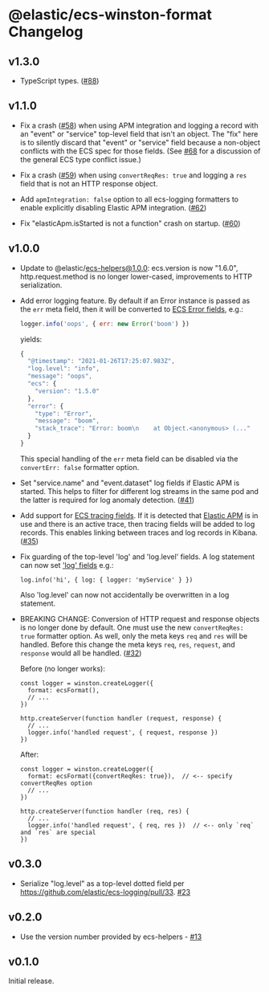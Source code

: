# @elastic/ecs-winston-format Changelog

## v1.3.0

- TypeScript types. ([#88](https://github.com/elastic/ecs-logging-nodejs/pull/88))

## v1.1.0

- Fix a crash ([#58](https://github.com/elastic/ecs-logging-nodejs/issues/58))
  when using APM integration and logging a record with an "event" or
  "service" top-level field that isn't an object. The "fix" here is to
  silently discard that "event" or "service" field because a non-object
  conflicts with the ECS spec for those fields. (See
  [#68](https://github.com/elastic/ecs-logging-nodejs/issues/68) for a
  discussion of the general ECS type conflict issue.)

- Fix a crash ([#59](https://github.com/elastic/ecs-logging-nodejs/issues/59))
  when using `convertReqRes: true` and logging a `res` field that is not an
  HTTP response object.

- Add `apmIntegration: false` option to all ecs-logging formatters to
  enable explicitly disabling Elastic APM integration.
  ([#62](https://github.com/elastic/ecs-logging-nodejs/pull/62))

- Fix "elasticApm.isStarted is not a function" crash on startup.
  ([#60](https://github.com/elastic/ecs-logging-nodejs/issues/60))

## v1.0.0

- Update to @elastic/ecs-helpers@1.0.0: ecs.version is now "1.6.0",
  http.request.method is no longer lower-cased, improvements to HTTP
  serialization.

- Add error logging feature. By default if an Error instance is passed as the
  `err` meta field, then it will be converted to
  [ECS Error fields](https://www.elastic.co/guide/en/ecs/current/ecs-error.html),
  e.g.:


  ```js
  logger.info('oops', { err: new Error('boom') })
  ```

  yields:

  ```js
  {
    "@timestamp": "2021-01-26T17:25:07.983Z",
    "log.level": "info",
    "message": "oops",
    "ecs": {
      "version": "1.5.0"
    },
    "error": {
      "type": "Error",
      "message": "boom",
      "stack_trace": "Error: boom\n    at Object.<anonymous> (..."
    }
  }
  ```

  This special handling of the `err` meta field can be disabled via the
  `convertErr: false` formatter option.

- Set "service.name" and "event.dataset" log fields if Elastic APM is started.
  This helps to filter for different log streams in the same pod and the
  latter is required for log anomaly detection.
  ([#41](https://github.com/elastic/ecs-logging-nodejs/issues/41))

- Add support for [ECS tracing fields](https://www.elastic.co/guide/en/ecs/current/ecs-tracing.html).
  If it is detected that [Elastic APM](https://www.npmjs.com/package/elastic-apm-node)
  is in use and there is an active trace, then tracing fields will be added to
  log records. This enables linking between traces and log records in Kibana.
  ([#35](https://github.com/elastic/ecs-logging-nodejs/issues/35))

- Fix guarding of the top-level 'log' and 'log.level' fields. A log statement
  can now set ['log' fields](https://www.elastic.co/guide/en/ecs/current/ecs-log.html)
  e.g.:

  ```
  log.info('hi', { log: { logger: 'myService' } })
  ```

  Also 'log.level' can now not accidentally be overwritten in a log statement.

- BREAKING CHANGE: Conversion of HTTP request and response objects is no longer
  done by default. One must use the new `convertReqRes: true` formatter option.
  As well, only the meta keys `req` and `res` will be handled. Before this
  change the meta keys `req`, `res`, `request`, and `response` would all be
  handled. ([#32](https://github.com/elastic/ecs-logging-nodejs/issues/32))

  Before (no longer works):

  ```
  const logger = winston.createLogger({
    format: ecsFormat(),
    // ...
  })

  http.createServer(function handler (request, response) {
    // ...
    logger.info('handled request', { request, response })
  })
  ```

  After:

  ```
  const logger = winston.createLogger({
    format: ecsFormat({convertReqRes: true}),  // <-- specify convertReqRes option
    // ...
  })

  http.createServer(function handler (req, res) {
    // ...
    logger.info('handled request', { req, res })  // <-- only `req` and `res` are special
  })
  ```

## v0.3.0

- Serialize "log.level" as a top-level dotted field per
  https://github.com/elastic/ecs-logging/pull/33.
  [#23](https://github.com/elastic/ecs-logging-nodejs/pull/23)

## v0.2.0

- Use the version number provided by ecs-helpers - [#13](https://github.com/elastic/ecs-logging-nodejs/pull/13)

## v0.1.0

Initial release.

